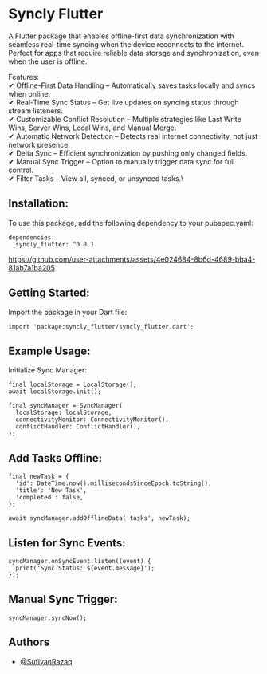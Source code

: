 
# Syncly Flutter

A Flutter package that enables offline-first data synchronization with seamless real-time syncing when the device reconnects to the internet. Perfect for apps that require reliable data storage and synchronization, even when the user is offline.

Features:\
✔ Offline-First Data Handling – Automatically saves tasks locally and syncs when online.\
✔ Real-Time Sync Status – Get live updates on syncing status through stream listeners.\
✔ Customizable Conflict Resolution – Multiple strategies like Last Write Wins, Server Wins, Local Wins, and Manual Merge.\
✔ Automatic Network Detection – Detects real internet connectivity, not just network presence.\
✔ Delta Sync – Efficient synchronization by pushing only changed fields.\
✔ Manual Sync Trigger – Option to manually trigger data sync for full control.\
✔ Filter Tasks – View all, synced, or unsynced tasks.\


## Installation:
To use this package, add the following dependency to your pubspec.yaml:
```
dependencies:
  syncly_flutter: ^0.0.1

```

https://github.com/user-attachments/assets/4e024684-8b6d-4689-bba4-81ab7a1ba205


## Getting Started:
Import the package in your Dart file:

```
import 'package:syncly_flutter/syncly_flutter.dart';

```

## Example Usage:
Initialize Sync Manager:
```
final localStorage = LocalStorage();
await localStorage.init();

final syncManager = SyncManager(
  localStorage: localStorage,
  connectivityMonitor: ConnectivityMonitor(),
  conflictHandler: ConflictHandler(),
);

```

## Add Tasks Offline:
```
final newTask = {
  'id': DateTime.now().millisecondsSinceEpoch.toString(),
  'title': 'New Task',
  'completed': false,
};

await syncManager.addOfflineData('tasks', newTask);

```

## Listen for Sync Events:
```
syncManager.onSyncEvent.listen((event) {
  print('Sync Status: ${event.message}');
});

```

## Manual Sync Trigger:
```
syncManager.syncNow();

```

## Authors

- [@SufiyanRazaq](https://github.com/SufiyanRazaq/syncly_flutter)

